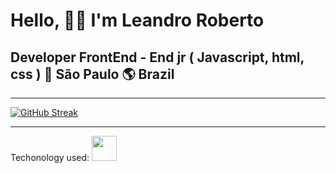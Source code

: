 # Hello, 🙋‍♂️ I'm Leandro Roberto
## Developer FrontEnd - End jr ( Javascript, html, css ) 🏡 São Paulo 🌎 Brazil
<hr>

[![GitHub Streak](https://streak-stats.demolab.com/?user=leandroroberto)](https://git.io/streak-stats)

<hr>
Techonology used:
<img src="https://cdn.jsdelivr.net/gh/devicons/devicon/icons/java/javas-original.svg" width="40" height="40"/> <img 

<hr>

